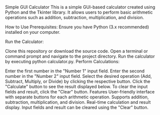 Simple GUI Calculator This is a simple GUI-based calculator created using Python and the Tkinter library. It allows users to perform basic arithmetic operations such as addition, subtraction, multiplication, and division.

How to Use Prerequisites: Ensure you have Python (3.x recommended) installed on your computer.

Run the Calculator:

Clone this repository or download the source code. Open a terminal or command prompt and navigate to the project directory. Run the calculator by executing python calculator.py. Perform Calculations:

Enter the first number in the "Number 1" input field. Enter the second number in the "Number 2" input field. Select the desired operation (Add, Subtract, Multiply, or Divide) by clicking the respective button. Click the "Calculate" button to see the result displayed below. To clear the input fields and result, click the "Clear" button. Features User-friendly interface with separate buttons for each arithmetic operation. Supports addition, subtraction, multiplication, and division. Real-time calculation and result display. Input fields and result can be cleared using the "Clear" button.
